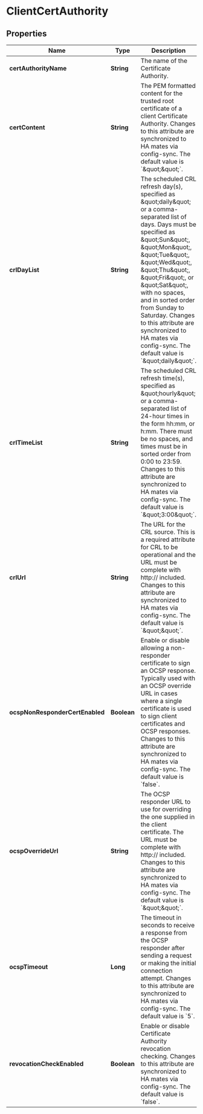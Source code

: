 
# ClientCertAuthority

## Properties
Name | Type | Description | Notes
------------ | ------------- | ------------- | -------------
**certAuthorityName** | **String** | The name of the Certificate Authority. |  [optional]
**certContent** | **String** | The PEM formatted content for the trusted root certificate of a client Certificate Authority. Changes to this attribute are synchronized to HA mates via config-sync. The default value is &#x60;\&quot;\&quot;&#x60;. |  [optional]
**crlDayList** | **String** | The scheduled CRL refresh day(s), specified as \&quot;daily\&quot; or a comma-separated list of days. Days must be specified as \&quot;Sun\&quot;, \&quot;Mon\&quot;, \&quot;Tue\&quot;, \&quot;Wed\&quot;, \&quot;Thu\&quot;, \&quot;Fri\&quot;, or \&quot;Sat\&quot;, with no spaces, and in sorted order from Sunday to Saturday. Changes to this attribute are synchronized to HA mates via config-sync. The default value is &#x60;\&quot;daily\&quot;&#x60;. |  [optional]
**crlTimeList** | **String** | The scheduled CRL refresh time(s), specified as \&quot;hourly\&quot; or a comma-separated list of 24-hour times in the form hh:mm, or h:mm. There must be no spaces, and times must be in sorted order from 0:00 to 23:59. Changes to this attribute are synchronized to HA mates via config-sync. The default value is &#x60;\&quot;3:00\&quot;&#x60;. |  [optional]
**crlUrl** | **String** | The URL for the CRL source. This is a required attribute for CRL to be operational and the URL must be complete with http:// included. Changes to this attribute are synchronized to HA mates via config-sync. The default value is &#x60;\&quot;\&quot;&#x60;. |  [optional]
**ocspNonResponderCertEnabled** | **Boolean** | Enable or disable allowing a non-responder certificate to sign an OCSP response. Typically used with an OCSP override URL in cases where a single certificate is used to sign client certificates and OCSP responses. Changes to this attribute are synchronized to HA mates via config-sync. The default value is &#x60;false&#x60;. |  [optional]
**ocspOverrideUrl** | **String** | The OCSP responder URL to use for overriding the one supplied in the client certificate. The URL must be complete with http:// included. Changes to this attribute are synchronized to HA mates via config-sync. The default value is &#x60;\&quot;\&quot;&#x60;. |  [optional]
**ocspTimeout** | **Long** | The timeout in seconds to receive a response from the OCSP responder after sending a request or making the initial connection attempt. Changes to this attribute are synchronized to HA mates via config-sync. The default value is &#x60;5&#x60;. |  [optional]
**revocationCheckEnabled** | **Boolean** | Enable or disable Certificate Authority revocation checking. Changes to this attribute are synchronized to HA mates via config-sync. The default value is &#x60;false&#x60;. |  [optional]



